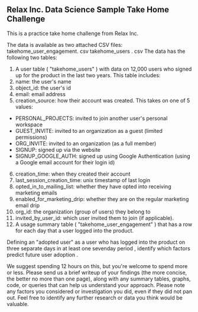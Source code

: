 ## Relax Inc. Data Science Sample Take Home Challenge ##

This is a practice take home challenge from Relax Inc.

The data is available as two attached CSV files: takehome_user_engagement. csv takehome_users . csv The data has the following two tables:

1. A user table ( "takehome_users" ) with data on 12,000 users who signed up for the product in the last two years. This table includes:
2. name: the user's name
3. object_id: the user's id
4. email: email address
5. creation_source: how their account was created. This takes on one of 5 values:
 - PERSONAL_PROJECTS: invited to join another user's personal workspace
 - GUEST_INVITE: invited to an organization as a guest (limited permissions)
 - ORG_INVITE: invited to an organization (as a full member)
 - SIGNUP: signed up via the website
 - SIGNUP_GOOGLE_AUTH: signed up using Google Authentication (using a Google email account for their login id)
6. creation_time: when they created their account
7. last_session_creation_time: unix timestamp of last login
8. opted_in_to_mailing_list: whether they have opted into receiving marketing emails
9. enabled_for_marketing_drip: whether they are on the regular marketing email drip
10. org_id: the organization (group of users) they belong to
11. invited_by_user_id: which user invited them to join (if applicable).
12. A usage summary table ( "takehome_user_engagement" ) that has a row for each day that a user logged into the product.

Defining an "adopted user" as a user who has logged into the product on three separate days in at least one sevenday period , identify which factors predict future user adoption .

We suggest spending 12 hours on this, but you're welcome to spend more or less. Please send us a brief writeup of your findings (the more concise, the better no more than one page), along with any summary tables, graphs, code, or queries that can help us understand your approach. Please note any factors you considered or investigation you did, even if they did not pan out. Feel free to identify any further research or data you think would be valuable.

